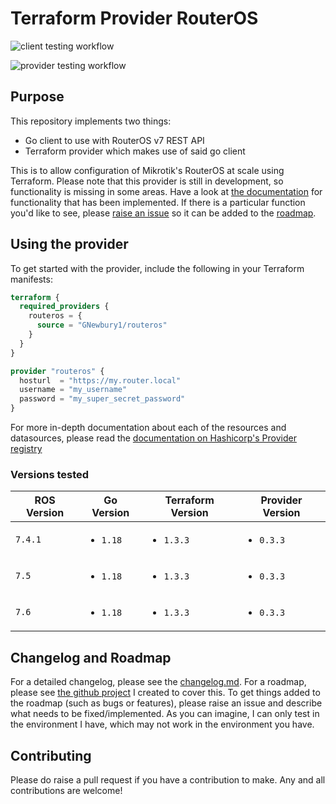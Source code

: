 # Terraform Provider RouterOS

![client testing workflow](https://github.com/gnewbury1/terraform-provider-routeros/actions/workflows/client_tests.yml/badge.svg?branch=main)

![provider testing workflow](https://github.com/gnewbury1/terraform-provider-routeros/actions/workflows/provider_tests.yml/badge.svg?branch=main)

## Purpose

This repository implements two things:
- Go client to use with RouterOS v7 REST API
- Terraform provider which makes use of said go client

This is to allow configuration of Mikrotik's RouterOS at scale using Terraform. Please note that this provider is still in development, so functionality is missing in some areas. Have a look at [the documentation](https://registry.terraform.io/providers/GNewbury1/routeros/latest/docs) for functionality that has been implemented. If there is a particular function you'd like to see, please [raise an issue](https://github.com/GNewbury1/terraform-provider-routeros/issues/new) so it can be added to the [roadmap](https://github.com/users/GNewbury1/projects/2).

## Using the provider

To get started with the provider, include the following in your Terraform manifests:

```terraform
terraform {
  required_providers {
    routeros = {
      source = "GNewbury1/routeros"
    }
  }
}

provider "routeros" {
  hosturl  = "https://my.router.local"
  username = "my_username"
  password = "my_super_secret_password"
}

```

For more in-depth documentation about each of the resources and datasources, please read the [documentation on Hashicorp's Provider registry](https://registry.terraform.io/providers/GNewbury1/routeros/latest/docs)

### Versions tested

| ROS Version | Go Version               | Terraform Version         | Provider Version          |
| ----------- | ------------------------ | ------------------------- | ------------------------- |
| `7.4.1`     | <ul><li>`1.18`</li></ul> | <ul><li>`1.3.3`</li></ul> | <ul><li>`0.3.3`</li></ul> |
| `7.5`       | <ul><li>`1.18`</li></ul> | <ul><li>`1.3.3`</li></ul> | <ul><li>`0.3.3`</li></ul> |
| `7.6`       | <ul><li>`1.18`</li></ul> | <ul><li>`1.3.3`</li></ul> | <ul><li>`0.3.3`</li></ul> |

## Changelog and Roadmap

For a detailed changelog, please see the [changelog.md](changelog.md).
For a roadmap, please see [the github project](https://github.com/users/GNewbury1/projects/2) I created to cover this. To get things added to the roadmap (such as bugs or features), please raise an issue and describe what needs to be fixed/implemented. As you can imagine, I can only test in the environment I have, which may not work in the environment you have.

## Contributing

Please do raise a pull request if you have a contribution to make. Any and all contributions are welcome!